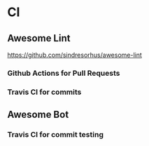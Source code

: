 # CI

## Awesome Lint

https://github.com/sindresorhus/awesome-lint

### Github Actions for Pull Requests

### Travis CI for commits

## Awesome Bot

### Travis CI for commit testing


